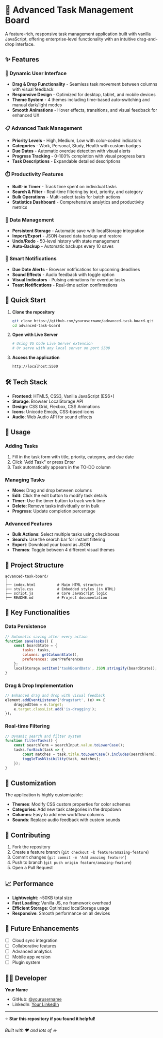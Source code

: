 # 🎯 Advanced Task Management Board

A feature-rich, responsive task management application built with vanilla JavaScript, offering enterprise-level functionality with an intuitive drag-and-drop interface.

## ✨ Features

### 🎨 **Dynamic User Interface**
- **Drag & Drop Functionality** - Seamless task movement between columns with visual feedback
- **Responsive Design** - Optimized for desktop, tablet, and mobile devices
- **Theme System** - 4 themes including time-based auto-switching and manual dark/light modes
- **Smooth Animations** - Hover effects, transitions, and visual feedback for enhanced UX

### 📋 **Advanced Task Management**
- **Priority Levels** - High, Medium, Low with color-coded indicators
- **Categories** - Work, Personal, Study, Health with custom badges
- **Due Dates** - Automatic overdue detection with visual alerts
- **Progress Tracking** - 0-100% completion with visual progress bars
- **Task Descriptions** - Expandable detailed descriptions

### ⏱️ **Productivity Features**
- **Built-in Timer** - Track time spent on individual tasks
- **Search & Filter** - Real-time filtering by text, priority, and category
- **Bulk Operations** - Multi-select tasks for batch actions
- **Statistics Dashboard** - Comprehensive analytics and productivity metrics

### 💾 **Data Management**
- **Persistent Storage** - Automatic save with localStorage integration
- **Import/Export** - JSON-based data backup and restore
- **Undo/Redo** - 50-level history with state management
- **Auto-Backup** - Automatic backups every 10 saves

### 🔔 **Smart Notifications**
- **Due Date Alerts** - Browser notifications for upcoming deadlines
- **Sound Effects** - Audio feedback with toggle option
- **Visual Indicators** - Pulsing animations for overdue tasks
- **Toast Notifications** - Real-time action confirmations

## 🚀 Quick Start

1. **Clone the repository**
   ```bash
   git clone https://github.com/yourusername/advanced-task-board.git
   cd advanced-task-board
   ```

2. **Open with Live Server**
   ```bash
   # Using VS Code Live Server extension
   # Or serve with any local server on port 5500
   ```

3. **Access the application**
   ```
   http://localhost:5500
   ```

## 🛠️ Tech Stack

- **Frontend**: HTML5, CSS3, Vanilla JavaScript (ES6+)
- **Storage**: Browser LocalStorage API
- **Design**: CSS Grid, Flexbox, CSS Animations
- **Icons**: Unicode Emojis, CSS-based icons
- **Audio**: Web Audio API for sound effects

## 📱 Usage

### Adding Tasks
1. Fill in the task form with title, priority, category, and due date
2. Click "Add Task" or press Enter
3. Task automatically appears in the TO-DO column

### Managing Tasks
- **Move**: Drag and drop between columns
- **Edit**: Click the edit button to modify task details
- **Timer**: Use the timer button to track work time
- **Delete**: Remove tasks individually or in bulk
- **Progress**: Update completion percentage

### Advanced Features
- **Bulk Actions**: Select multiple tasks using checkboxes
- **Search**: Use the search bar for instant filtering
- **Export**: Download your board as JSON
- **Themes**: Toggle between 4 different visual themes

## 🎯 Project Structure

```
advanced-task-board/
│
├── index.html          # Main HTML structure
├── style.css           # Embedded styles (in HTML)
├── script.js           # Core JavaScript logic
├── README.md           # Project documentation
```

## 🔧 Key Functionalities

### Data Persistence
```javascript
// Automatic saving after every action
function saveTasks() {
    const boardState = {
        tasks: tasks,
        columns: getColumnState(),
        preferences: userPreferences
    };
    localStorage.setItem('taskBoardData', JSON.stringify(boardState));
}
```

### Drag & Drop Implementation
```javascript
// Enhanced drag and drop with visual feedback
element.addEventListener('dragstart', (e) => {
    draggedItem = e.target;
    e.target.classList.add('is-dragging');
});
```

### Real-time Filtering
```javascript
// Dynamic search and filter system
function filterTasks() {
    const searchTerm = searchInput.value.toLowerCase();
    tasks.forEach(task => {
        const matches = task.title.toLowerCase().includes(searchTerm);
        toggleTaskVisibility(task, matches);
    });
}
```

## 🎨 Customization

The application is highly customizable:

- **Themes**: Modify CSS custom properties for color schemes
- **Categories**: Add new task categories in the dropdown
- **Columns**: Easy to add new workflow columns
- **Sounds**: Replace audio feedback with custom sounds

## 🤝 Contributing

1. Fork the repository
2. Create a feature branch (`git checkout -b feature/amazing-feature`)
3. Commit changes (`git commit -m 'Add amazing feature'`)
4. Push to branch (`git push origin feature/amazing-feature`)
5. Open a Pull Request

## 📈 Performance

- **Lightweight**: ~50KB total size
- **Fast Loading**: Vanilla JS, no framework overhead
- **Efficient Storage**: Optimized localStorage usage
- **Responsive**: Smooth performance on all devices

## 🔮 Future Enhancements

- [ ] Cloud sync integration
- [ ] Collaborative features
- [ ] Advanced analytics
- [ ] Mobile app version
- [ ] Plugin system

## 👨‍💻 Developer

**Your Name**
- GitHub: [@yourusername](https://github.com/yourusername)
- LinkedIn: [Your LinkedIn](https://linkedin.com/in/yourprofile)

---

⭐ **Star this repository if you found it helpful!**

*Built with ❤️ and lots of ☕*

